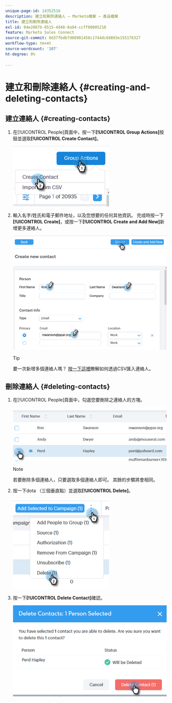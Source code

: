 ```yaml
---
unique-page-id: 14352516
description: 建立和刪除連絡人 — Marketo檔案 — 產品檔案
title: 建立和刪除連絡人
exl-id: 04e2887b-8515-4d48-8a94-ccff00805210
feature: Marketo Sales Connect
source-git-commit: 0d37fbdb7d08901458c1744dc68893e155176327
workflow-type: tm+mt
source-wordcount: '107'
ht-degree: 0%

---
```


# 建立和刪除連絡人 {#creating-and-deleting-contacts}

## 建立連絡人 {#creating-contacts}

1. 在[!UICONTROL People]頁面中，按一下&#x200B;**[!UICONTROL Group Actions]**&#x200B;按鈕並選取&#x200B;**[!UICONTROL Create Contact]**。

   ![](assets/one-2.png)

1. 輸入名字/姓氏和電子郵件地址，以及您想要的任何其他資訊。 完成時按一下&#x200B;**[!UICONTROL Create]**，或按一下&#x200B;**[!UICONTROL Create and Add New]**&#x200B;新增更多連絡人。

   ![](assets/two-2.png)

   >[!TIP]
   >
   >要一次新增多個連絡人嗎？ [按一下這裡](/help/marketo/product-docs/marketo-sales-connect/people/managing-contacts/import-contacts-via-csv.md)瞭解如何透過CSV匯入連絡人。

## 刪除連絡人 {#deleting-contacts}

1. 在[!UICONTROL People]頁面中，勾選您要刪除之連絡人的方塊。

   ![](assets/three-2.png)

   >[!NOTE]
   >
   >若要刪除多個連絡人，只要選取多個連絡人即可。 其餘的步驟將會相同。

1. 按一下dota （三個垂直點）並選取&#x200B;**[!UICONTROL Delete]**。

   ![](assets/four-2.png)

1. 按一下&#x200B;**[!UICONTROL Delete Contact]**&#x200B;確認。

   ![](assets/five-2.png)
